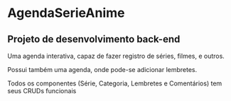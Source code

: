 # AgendaSerieAnime
## Projeto de desenvolvimento back-end

Uma agenda interativa, capaz de fazer registro de séries, filmes, e outros.

Possui também uma agenda, onde pode-se adicionar lembretes.

Todos os componentes (Série, Categoria, Lembretes e Comentários) tem seus CRUDs funcionais
